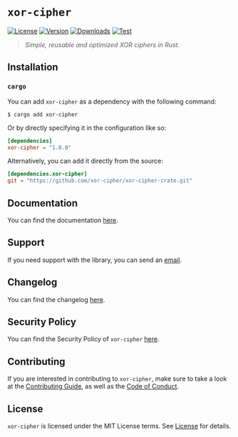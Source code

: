 # `xor-cipher`

[![License][License Badge]][License]
[![Version][Version Badge]][Crate]
[![Downloads][Downloads Badge]][Crate]
[![Test][Test Badge]][Actions]

> *Simple, reusable and optimized XOR ciphers in Rust.*

## Installation

### `cargo`

You can add `xor-cipher` as a dependency with the following command:

```console
$ cargo add xor-cipher
```

Or by directly specifying it in the configuration like so:

```toml
[dependencies]
xor-cipher = "1.0.0"
```

Alternatively, you can add it directly from the source:

```toml
[dependencies.xor-cipher]
git = "https://github.com/xor-cipher/xor-cipher-crate.git"
```

## Documentation

You can find the documentation [here][Documentation].

## Support

If you need support with the library, you can send an [email][Email].

## Changelog

You can find the changelog [here][Changelog].

## Security Policy

You can find the Security Policy of `xor-cipher` [here][Security].

## Contributing

If you are interested in contributing to `xor-cipher`, make sure to take a look at the
[Contributing Guide][Contributing Guide], as well as the [Code of Conduct][Code of Conduct].

## License

`xor-cipher` is licensed under the MIT License terms. See [License][License] for details.

[Email]: mailto:support@xor-cipher.org

[Actions]: https://github.com/xor-cipher/xor-cipher-crate/actions

[Changelog]: https://github.com/xor-cipher/xor-cipher-crate/blob/main/CHANGELOG.md
[Code of Conduct]: https://github.com/xor-cipher/xor-cipher-crate/blob/main/CODE_OF_CONDUCT.md
[Contributing Guide]: https://github.com/xor-cipher/xor-cipher-crate/blob/main/CONTRIBUTING.md
[Security]: https://github.com/xor-cipher/xor-cipher-crate/blob/main/SECURITY.md

[License]: https://github.com/xor-cipher/xor-cipher-crate/blob/main/LICENSE

[Crate]: https://crates.io/crates/xor-cipher
[Documentation]: https://docs.rs/xor-cipher

[License Badge]: https://img.shields.io/crates/l/xor-cipher
[Version Badge]: https://img.shields.io/crates/v/xor-cipher
[Downloads Badge]: https://img.shields.io/crates/dr/xor-cipher
[Test Badge]: https://github.com/xor-cipher/xor-cipher-crate/workflows/test/badge.svg
